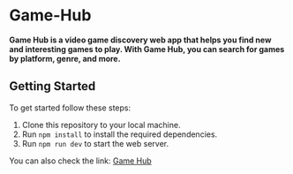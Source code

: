 # Game-Hub

**Game Hub is a video game discovery web app that helps you find new and interesting games to play. With Game Hub, you can search for games by platform, genre, and more.**

## Getting Started

To get started follow these steps:

1. Clone this repository to your local machine.
2. Run `npm install` to install the required dependencies.
3. Run `npm run dev` to start the web server.

You can also check the link: [Game Hub](https://game-hub-git-main-imksmv.vercel.app/)
